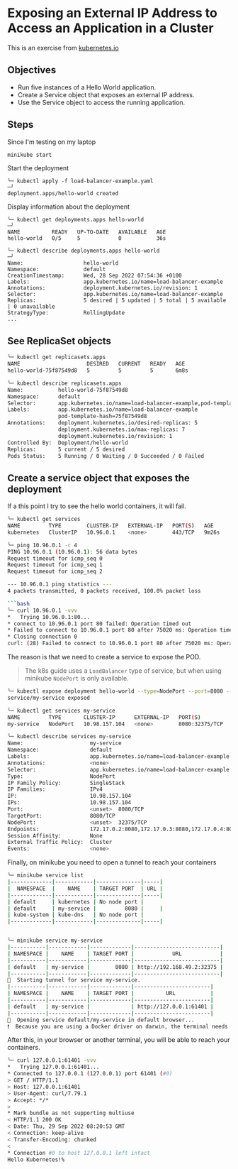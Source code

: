 # Exposing an External IP Address to Access an Application in a Cluster

This is an exercise from [kubernetes.io](https://kubernetes.io/docs/tutorials/stateless-application/expose-external-ip-address/)

## Objectives

- Run five instances of a Hello World application.
- Create a Service object that exposes an external IP address.
- Use the Service object to access the running application.

## Steps

Since I'm testing on my laptop

```bash
minikube start
```

Start the deployment

```
╰─ kubectl apply -f load-balancer-example.yaml                                                    ─╯
deployment.apps/hello-world created
```

Display information about the deployment

```
╰─ kubectl get deployments.apps hello-world                                                       ─╯
NAME          READY   UP-TO-DATE   AVAILABLE   AGE
hello-world   0/5     5            0           36s

╰─ kubectl describe deployments.apps hello-world                                                                                       ─╯
Name:                   hello-world
Namespace:              default
CreationTimestamp:      Wed, 28 Sep 2022 07:54:36 +0100
Labels:                 app.kubernetes.io/name=load-balancer-example
Annotations:            deployment.kubernetes.io/revision: 1
Selector:               app.kubernetes.io/name=load-balancer-example
Replicas:               5 desired | 5 updated | 5 total | 5 available | 0 unavailable
StrategyType:           RollingUpdate
...
```

## See ReplicaSet objects

```bash
╰─ kubectl get replicasets.apps                                                                                                        ─╯
NAME                     DESIRED   CURRENT   READY   AGE
hello-world-75f87549d8   5         5         5       6m8s

╰─ kubectl describe replicasets.apps                                                                                                   ─╯
Name:           hello-world-75f87549d8
Namespace:      default
Selector:       app.kubernetes.io/name=load-balancer-example,pod-template-hash=75f87549d8
Labels:         app.kubernetes.io/name=load-balancer-example
                pod-template-hash=75f87549d8
Annotations:    deployment.kubernetes.io/desired-replicas: 5
                deployment.kubernetes.io/max-replicas: 7
                deployment.kubernetes.io/revision: 1
Controlled By:  Deployment/hello-world
Replicas:       5 current / 5 desired
Pods Status:    5 Running / 0 Waiting / 0 Succeeded / 0 Failed
```

## Create a service object that exposes the deployment

If a this point I try to see the hello world containers, it will fail.

```bash
╰─ kubectl get services                                                                                                                ─╯
NAME         TYPE        CLUSTER-IP   EXTERNAL-IP   PORT(S)   AGE
kubernetes   ClusterIP   10.96.0.1    <none>        443/TCP   9m26s

╰─ ping 10.96.0.1 -c 4                                                                                                                 ─╯
PING 10.96.0.1 (10.96.0.1): 56 data bytes
Request timeout for icmp_seq 0
Request timeout for icmp_seq 1
Request timeout for icmp_seq 2

--- 10.96.0.1 ping statistics ---
4 packets transmitted, 0 packets received, 100.0% packet loss

```bash
╰─ curl 10.96.0.1 -vvv                                                                                                                 ─╯
*   Trying 10.96.0.1:80...
* connect to 10.96.0.1 port 80 failed: Operation timed out
* Failed to connect to 10.96.0.1 port 80 after 75020 ms: Operation timed out
* Closing connection 0
curl: (28) Failed to connect to 10.96.0.1 port 80 after 75020 ms: Operation timed out
```

The reason is that we need to create a service to expose the POD.

> The k8s guide uses a `LoadBalancer` type of service, but when using minikube `NodePort` is only available.

```bash
╰─ kubectl expose deployment hello-world --type=NodePort --port=8080 --name=my-service                                                 ─╯
service/my-service exposed

╰─ kubectl get services my-service                                                                                                     ─╯
NAME         TYPE       CLUSTER-IP      EXTERNAL-IP   PORT(S)          AGE
my-service   NodePort   10.98.157.104   <none>        8080:32375/TCP   15s

╰─ kubectl describe services my-service                                                                                         ─╯
Name:                     my-service
Namespace:                default
Labels:                   app.kubernetes.io/name=load-balancer-example
Annotations:              <none>
Selector:                 app.kubernetes.io/name=load-balancer-example
Type:                     NodePort
IP Family Policy:         SingleStack
IP Families:              IPv4
IP:                       10.98.157.104
IPs:                      10.98.157.104
Port:                     <unset>  8080/TCP
TargetPort:               8080/TCP
NodePort:                 <unset>  32375/TCP
Endpoints:                172.17.0.2:8080,172.17.0.3:8080,172.17.0.4:8080 + 2 more...
Session Affinity:         None
External Traffic Policy:  Cluster
Events:                   <none>
```

Finally, on minikube you need to open a tunnel to reach your containers

```bash
╰─ minikube service list                                                                                                               ─╯
|-------------|------------|--------------|-----|
|  NAMESPACE  |    NAME    | TARGET PORT  | URL |
|-------------|------------|--------------|-----|
| default     | kubernetes | No node port |
| default     | my-service |         8080 |     |
| kube-system | kube-dns   | No node port |
|-------------|------------|--------------|-----|


╰─ minikube service my-service                                                                                                         ─╯
|-----------|------------|-------------|---------------------------|
| NAMESPACE |    NAME    | TARGET PORT |            URL            |
|-----------|------------|-------------|---------------------------|
| default   | my-service |        8080 | http://192.168.49.2:32375 |
|-----------|------------|-------------|---------------------------|
🏃  Starting tunnel for service my-service.
|-----------|------------|-------------|------------------------|
| NAMESPACE |    NAME    | TARGET PORT |          URL           |
|-----------|------------|-------------|------------------------|
| default   | my-service |             | http://127.0.0.1:61401 |
|-----------|------------|-------------|------------------------|
🎉  Opening service default/my-service in default browser...
❗  Because you are using a Docker driver on darwin, the terminal needs to be open to run it.
```

After this, in your browser or another terminal, you will be able to reach your containers.

```bash
╰─ curl 127.0.0.1:61401 -vvv                                                                                                    ─╯
*   Trying 127.0.0.1:61401...
* Connected to 127.0.0.1 (127.0.0.1) port 61401 (#0)
> GET / HTTP/1.1
> Host: 127.0.0.1:61401
> User-Agent: curl/7.79.1
> Accept: */*
>
* Mark bundle as not supporting multiuse
< HTTP/1.1 200 OK
< Date: Thu, 29 Sep 2022 08:20:53 GMT
< Connection: keep-alive
< Transfer-Encoding: chunked
<
* Connection #0 to host 127.0.0.1 left intact
Hello Kubernetes!%
```
